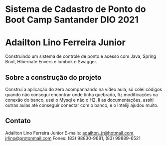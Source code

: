 # Sistema de Cadastro de Ponto do Boot Camp Santander DIO 2021
# Adailton Lino Ferreira Junior

Construindo um sistema de controle de ponto e acesso com Java, Spring Boot, Hibernate Envers e lombok e Swagger.


## Sobre a construção do projeto

Construí a aplicação do zero acompanhando na vídeo aula, só colei códigos quando não consegui encontrar onde tinha quebrado, fiz modificações na conexão do banco, usei o Mysql e não o H2, li as documentações, assiti outras aulas até conseguir conectar com o banco, e o Inteliji ajudou muito.

## Contato

Adailton Lino Ferreira Junior
  E-mails:
    adailton_jr@hotmail.com,
    jrlino@protonmail.com
  Fones:
    (83) 98830-9681,
    (83) 99889-6521
